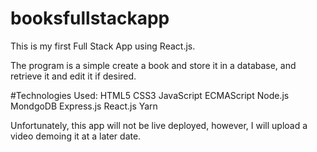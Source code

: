 # booksfullstackapp

This is my first Full Stack App using React.js.

The program is a simple create a book and store it in a database, and retrieve it and edit it if desired.

#Technologies Used:
HTML5
CSS3
JavaScript
ECMAScript
Node.js
MondgoDB
Express.js
React.js
Yarn

Unfortunately, this app will not be live deployed, however, I will upload a video demoing it at a later date.
